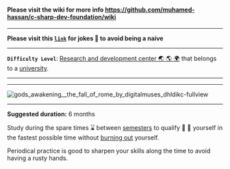 #### Please visit the wiki for more info https://github.com/muhamed-hassan/c-sharp-dev-foundation/wiki

***

**Please visit this **[`link`](https://github.com/muhamed-hassan/c-sharp-dev-foundation/wiki/Full-stack-developer-joke)** for jokes 🤣 to avoid being a naive**

***

**`Difficulty Level`**: [Research and development center 🌏 🌎 🌍](https://en.wikipedia.org/wiki/Research_and_development) that belongs to a [university](https://en.wikipedia.org/wiki/University).

***
***

![gods_awakening__the_fall_of_rome_by_digitalmuses_dhldikc-fullview](https://github.com/user-attachments/assets/4357f811-9cd2-4775-89a3-1b8aaadded40)

***

**Suggested duration:** 6 months

Study during the spare times ⌛ between [semesters](https://en.wikipedia.org/wiki/Academic_term) to qualify 🧠 💪 yourself in the fastest possible time without [burning out](https://en.wikipedia.org/wiki/Occupational_burnout) yourself.

Periodical practice is good to sharpen your skills along the time to avoid having a rusty hands.

